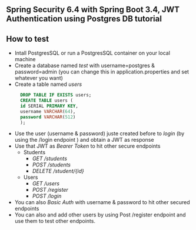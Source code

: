 ## Spring Security 6.4 with Spring Boot 3.4, JWT Authentication using Postgres DB tutorial

## How to test

- Intall PostgresSQL or run a PostgresSQL container on your local machine
- Create a database named *test* with username=postgres & password=admin (you can change this in application.properties and set whatever you want)
- Create a table named *users*
  ```sql
    DROP TABLE IF EXISTS users;
    CREATE TABLE users (
    id SERIAL PRIMARY KEY,
    username VARCHAR(64),
    password VARCHAR(512)
    );
    ```    
- Use the user (username & password) juste created before  to *login* (by using the /login endpoint ) and obtain a JWT as response 
- Use that JWT as *Bearer Token* to hit other secure endpoints  
  - Students
    - *GET /students*
    - *POST /students*
    - *DELETE /student/{id}*
  - Users
    - *GET /users*
    - *POST /register*
    - *POST /login*
- You can also *Basic Auth* with username & password to hit other secured endpoints
- You can also and add other users by using Post /register endpoint and use them to test other endpoints.